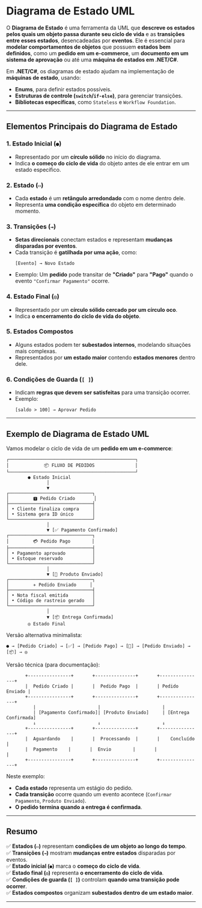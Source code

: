 # **Diagrama de Estado UML**

O **Diagrama de Estado** é uma ferramenta da UML que **descreve os estados pelos quais um objeto passa durante seu ciclo de vida** e as **transições entre esses estados**, desencadeadas por **eventos**. Ele é essencial para **modelar comportamentos de objetos** que possuem **estados bem definidos**, como um **pedido em um e-commerce**, um **documento em um sistema de aprovação** ou até uma **máquina de estados em .NET/C#**.

Em **.NET/C#**, os diagramas de estado ajudam na implementação de **máquinas de estado**, usando:
- **Enums**, para definir estados possíveis.
- **Estruturas de controle (`switch`/`if-else`)**, para gerenciar transições.
- **Bibliotecas específicas**, como `Stateless` e `Workflow Foundation`.

---

## **Elementos Principais do Diagrama de Estado**

### **1. Estado Inicial (`●`)**
   - Representado por um **círculo sólido** no início do diagrama.
   - Indica **o começo do ciclo de vida** do objeto antes de ele entrar em um estado específico.

### **2. Estado (`▭`)**
   - Cada **estado** é um **retângulo arredondado** com o nome dentro dele.
   - Representa **uma condição específica** do objeto em determinado momento.

### **3. Transições (`→`)**
   - **Setas direcionais** conectam estados e representam **mudanças disparadas por eventos**.
   - Cada transição é **gatilhada por uma ação**, como:
     ```
     [Evento] → Novo Estado
     ```
   - Exemplo: Um **pedido** pode transitar de **"Criado"** para **"Pago"** quando o evento `"Confirmar Pagamento"` ocorre.

### **4. Estado Final (`◎`)**
   - Representado por um **círculo sólido cercado por um círculo oco**.
   - Indica **o encerramento do ciclo de vida do objeto**.

### **5. Estados Compostos**
   - Alguns estados podem ter **subestados internos**, modelando situações mais complexas.
   - Representados por **um estado maior** contendo **estados menores** dentro dele.

### **6. Condições de Guarda (`[ ]`)**
   - Indicam **regras que devem ser satisfeitas** para uma transição ocorrer.
   - Exemplo:
     ```
     [saldo > 100] → Aprovar Pedido
     ```

---

## **Exemplo de Diagrama de Estado UML**

Vamos modelar o ciclo de vida de um **pedido em um e-commerce**:

```
┌───────────────────────────────────────────────┐
│             📦 FLUXO DE PEDIDOS               │
└───────────────────────────────────────────────┘
        ● Estado Inicial
               │
               ▼
┌───────────────────────────────┐
│         🆃 Pedido Criado       │
├───────────────────────────────┤
│ • Cliente finaliza compra     │
│ • Sistema gera ID único       │
└───────────────────────────────┘
               │
               ▼ [✅ Pagamento Confirmado]
┌───────────────────────────────┐
│         💳 Pedido Pago        │
├───────────────────────────────┤
│ • Pagamento aprovado          │
│ • Estoque reservado           │
└───────────────────────────────┘
               │
               ▼ [🚚 Produto Enviado]
┌───────────────────────────────┐
│         ✈️ Pedido Enviado     │
├───────────────────────────────┤
│ • Nota fiscal emitida         │
│ • Código de rastreio gerado   │
└───────────────────────────────┘
               │
               ▼ [📦 Entrega Confirmada]
        ◎ Estado Final
```

Versão alternativa minimalista:

```
● → [Pedido Criado] → [✅] → [Pedido Pago] → [🚚] → [Pedido Enviado] → [📦] → ◎
```

Versão técnica (para documentação):

```
       +----------------+       +---------------+       +----------------+
       |  Pedido Criado |       |  Pedido Pago  |       | Pedido Enviado |
       +----------------+       +---------------+       +----------------+
          |                       |                       |
          | [Pagamento Confirmado]| [Produto Enviado]     | [Entrega Confirmada]
          ↓                       ↓                       ↓
       +----------------+       +---------------+       +----------------+
       |  Aguardando    |       |  Processando  |       |    Concluído   |
       |  Pagamento    |       |  Envio        |       |                |
       +----------------+       +---------------+       +----------------+
```

Neste exemplo:
- **Cada estado** representa um estágio do pedido.
- **Cada transição** ocorre quando um evento acontece (`Confirmar Pagamento`, `Produto Enviado`).
- **O pedido termina quando a entrega é confirmada**.

---

## **Resumo**
✅ **Estados (`▭`)** representam **condições de um objeto ao longo do tempo**.  
✅ **Transições (`→`)** mostram **mudanças entre estados** disparadas por eventos.  
✅ **Estado inicial (`●`)** marca o **começo do ciclo de vida**.  
✅ **Estado final (`◎`)** representa **o encerramento do ciclo de vida**.  
✅ **Condições de guarda (`[ ]`)** controlam **quando uma transição pode ocorrer**.  
✅ **Estados compostos** organizam **subestados dentro de um estado maior**.  

---